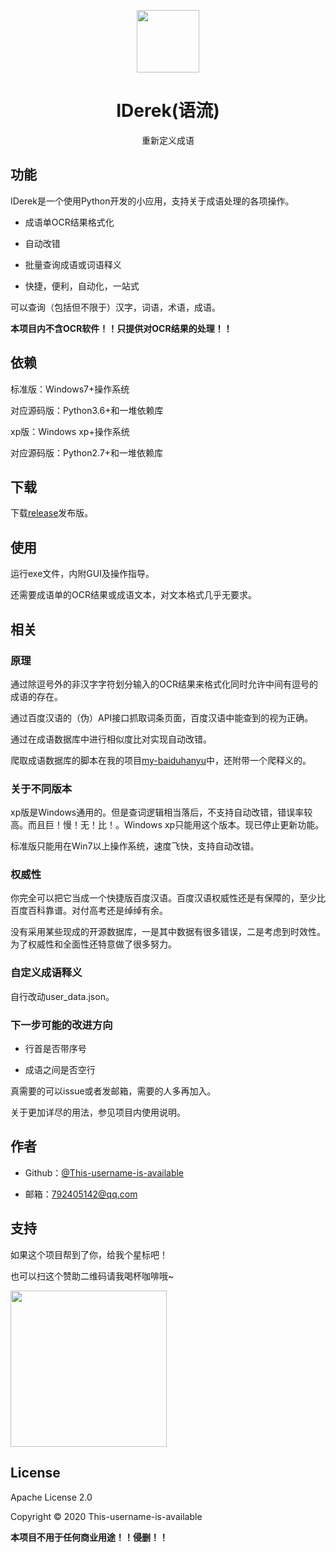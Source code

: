 <p align="center"><img src="https://i.loli.net/2020/03/13/ShB1HLiFNCOAW6u.png"  width="100"></p>

<h1 align="center">IDerek(语流)</h3>

<p align="center">重新定义成语</p>

## 功能

IDerek是一个使用Python开发的小应用，支持关于成语处理的各项操作。

- 成语单OCR结果格式化

- 自动改错

- 批量查询成语或词语释义

- 快捷，便利，自动化，一站式

可以查询（包括但不限于）汉字，词语，术语，成语。

**本项目内不含OCR软件！！只提供对OCR结果的处理！！**

## 依赖

标准版：Windows7+操作系统

对应源码版：Python3.6+和一堆依赖库

xp版：Windows xp+操作系统

对应源码版：Python2.7+和一堆依赖库

## 下载

下载[release](https://github.com/This-username-is-available/IDerek/releases)发布版。

## 使用

运行exe文件，内附GUI及操作指导。

还需要成语单的OCR结果或成语文本，对文本格式几乎无要求。

## 相关

### 原理

通过除逗号外的非汉字字符划分输入的OCR结果来格式化同时允许中间有逗号的成语的存在。

通过百度汉语的（伪）API接口抓取词条页面，百度汉语中能查到的视为正确。

通过在成语数据库中进行相似度比对实现自动改错。

爬取成语数据库的脚本在我的项目[my-baiduhanyu](https://github.com/This-username-is-available/my-baiduhanyu)中，还附带一个爬释义的。

### 关于不同版本

xp版是Windows通用的。但是查词逻辑相当落后，不支持自动改错，错误率较高。而且巨！慢！无！比！。Windows xp只能用这个版本。现已停止更新功能。

标准版只能用在Win7以上操作系统，速度飞快，支持自动改错。

### 权威性

你完全可以把它当成一个快捷版百度汉语。百度汉语权威性还是有保障的，至少比百度百科靠谱。对付高考还是绰绰有余。

没有采用某些现成的开源数据库，一是其中数据有很多错误，二是考虑到时效性。为了权威性和全面性还特意做了很多努力。

### 自定义成语释义

自行改动user_data.json。

### 下一步可能的改进方向

- 行首是否带序号

- 成语之间是否空行

真需要的可以issue或者发邮箱，需要的人多再加入。

关于更加详尽的用法，参见项目内使用说明。

## 作者

- Github：[@This-username-is-available](https://github.com/This-username-is-available)

- 邮箱：<792405142@qq.com>

## 支持

如果这个项目帮到了你，给我个星标吧！

也可以扫这个赞助二维码请我喝杯咖啡哦~

<img src="https://i.loli.net/2020/03/13/83wLpUO7ZJb1qya.jpg"  width="250">

## License

Apache License 2.0

Copyright © 2020 This-username-is-available

**本项目不用于任何商业用途！！侵删！！**
